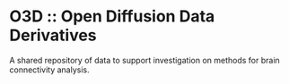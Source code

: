 # O3D :: Open Diffusion Data Derivatives
A shared repository of data to support investigation on methods for brain connectivity analysis.
